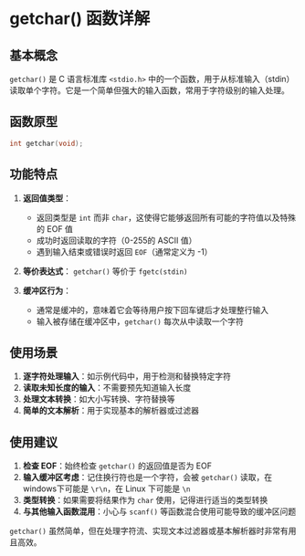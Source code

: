 # getchar() 函数详解

## 基本概念

`getchar()` 是 C 语言标准库 `<stdio.h>` 中的一个函数，用于从标准输入（stdin）读取单个字符。它是一个简单但强大的输入函数，常用于字符级别的输入处理。

## 函数原型

```c
int getchar(void);
```

## 功能特点

1. **返回值类型**：
   - 返回类型是 `int` 而非 `char`，这使得它能够返回所有可能的字符值以及特殊的 EOF 值
   - 成功时返回读取的字符（0-255的 ASCII 值）
   - 遇到输入结束或错误时返回 `EOF`（通常定义为 -1）

2. **等价表达式**：
   `getchar()` 等价于 `fgetc(stdin)`

3. **缓冲区行为**：
   - 通常是缓冲的，意味着它会等待用户按下回车键后才处理整行输入
   - 输入被存储在缓冲区中，`getchar()` 每次从中读取一个字符

## 使用场景

1. **逐字符处理输入**：如示例代码中，用于检测和替换特定字符
2. **读取未知长度的输入**：不需要预先知道输入长度
3. **处理文本转换**：如大小写转换、字符替换等
4. **简单的文本解析**：用于实现基本的解析器或过滤器


## 使用建议

1. **检查 EOF**：始终检查 `getchar()` 的返回值是否为 EOF
2. **输入缓冲区考虑**：记住换行符也是一个字符，会被 `getchar()` 读取，在windows下可能是 `\r\n`，在 Linux 下可能是 `\n`
3. **类型转换**：如果需要将结果作为 `char` 使用，记得进行适当的类型转换
4. **与其他输入函数混用**：小心与 `scanf()` 等函数混合使用可能导致的缓冲区问题

`getchar()` 虽然简单，但在处理字符流、实现文本过滤器或基本解析器时非常有用且高效。